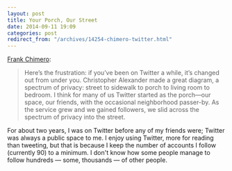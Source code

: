 ```yaml
---
layout: post
title: Your Porch, Our Street
date: 2014-09-11 19:09
categories: post
redirect_from: "/archives/14254-chimero-twitter.html"
---
```



[Frank Chimero](http://frankchimero.com/blog/from-the-porch-to-the-street/):

> Here’s the frustration: if you’ve been on Twitter a while, it’s changed out from under you. Christopher Alexander made a great diagram, a spectrum of privacy: street to sidewalk to porch to living room to bedroom. I think for many of us Twitter started as the porch—our space, our friends, with the occasional neighborhood passer-by. As the service grew and we gained followers, we slid across the spectrum of privacy into the street.

For about two years, I was on Twitter before any of my friends were; Twitter was always a public space to me. I enjoy using Twitter, more for reading than tweeting, but that is because I keep the number of accounts I follow (currently 90) to a minimum. I don't know how some people manage to follow hundreds &mdash; some, thousands &mdash; of other people.

